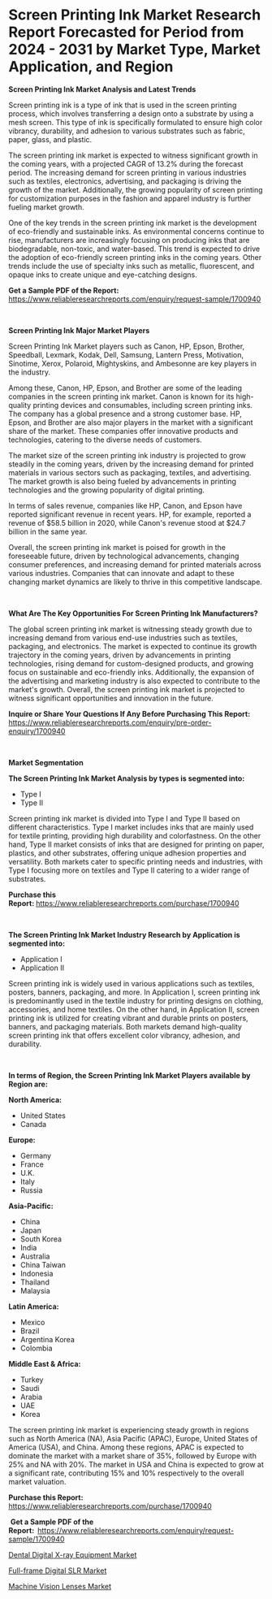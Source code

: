 <p><h1>Screen Printing Ink Market Research Report Forecasted for Period from 2024 -  2031 by Market Type, Market Application, and Region</h1></p><p><strong>Screen Printing Ink Market Analysis and Latest Trends</strong></p>
<p><p>Screen printing ink is a type of ink that is used in the screen printing process, which involves transferring a design onto a substrate by using a mesh screen. This type of ink is specifically formulated to ensure high color vibrancy, durability, and adhesion to various substrates such as fabric, paper, glass, and plastic.</p><p>The screen printing ink market is expected to witness significant growth in the coming years, with a projected CAGR of 13.2% during the forecast period. The increasing demand for screen printing in various industries such as textiles, electronics, advertising, and packaging is driving the growth of the market. Additionally, the growing popularity of screen printing for customization purposes in the fashion and apparel industry is further fueling market growth.</p><p>One of the key trends in the screen printing ink market is the development of eco-friendly and sustainable inks. As environmental concerns continue to rise, manufacturers are increasingly focusing on producing inks that are biodegradable, non-toxic, and water-based. This trend is expected to drive the adoption of eco-friendly screen printing inks in the coming years. Other trends include the use of specialty inks such as metallic, fluorescent, and opaque inks to create unique and eye-catching designs.</p></p>
<p><strong>Get a Sample PDF of the Report:&nbsp;</strong> <a href="https://www.reliableresearchreports.com/enquiry/request-sample/1700940">https://www.reliableresearchreports.com/enquiry/request-sample/1700940</a></p>
<p>&nbsp;</p>
<p><strong>Screen Printing Ink Major Market Players</strong></p>
<p><p>Screen Printing Ink Market players such as Canon, HP, Epson, Brother, Speedball, Lexmark, Kodak, Dell, Samsung, Lantern Press, Motivation, Sinotime, Xerox, Polaroid, Mightyskins, and Ambesonne are key players in the industry.</p><p>Among these, Canon, HP, Epson, and Brother are some of the leading companies in the screen printing ink market. Canon is known for its high-quality printing devices and consumables, including screen printing inks. The company has a global presence and a strong customer base. HP, Epson, and Brother are also major players in the market with a significant share of the market. These companies offer innovative products and technologies, catering to the diverse needs of customers.</p><p>The market size of the screen printing ink industry is projected to grow steadily in the coming years, driven by the increasing demand for printed materials in various sectors such as packaging, textiles, and advertising. The market growth is also being fueled by advancements in printing technologies and the growing popularity of digital printing.</p><p>In terms of sales revenue, companies like HP, Canon, and Epson have reported significant revenue in recent years. HP, for example, reported a revenue of $58.5 billion in 2020, while Canon's revenue stood at $24.7 billion in the same year.</p><p>Overall, the screen printing ink market is poised for growth in the foreseeable future, driven by technological advancements, changing consumer preferences, and increasing demand for printed materials across various industries. Companies that can innovate and adapt to these changing market dynamics are likely to thrive in this competitive landscape.</p></p>
<p>&nbsp;</p>
<p><strong>What Are The Key Opportunities For Screen Printing Ink Manufacturers?</strong></p>
<p><p>The global screen printing ink market is witnessing steady growth due to increasing demand from various end-use industries such as textiles, packaging, and electronics. The market is expected to continue its growth trajectory in the coming years, driven by advancements in printing technologies, rising demand for custom-designed products, and growing focus on sustainable and eco-friendly inks. Additionally, the expansion of the advertising and marketing industry is also expected to contribute to the market's growth. Overall, the screen printing ink market is projected to witness significant opportunities and innovation in the future.</p></p>
<p><strong>Inquire or Share Your Questions If Any Before Purchasing This Report:</strong> <a href="https://www.reliableresearchreports.com/enquiry/pre-order-enquiry/1700940">https://www.reliableresearchreports.com/enquiry/pre-order-enquiry/1700940</a></p>
<p>&nbsp;</p>
<p><strong>Market Segmentation</strong></p>
<p><strong>The Screen Printing Ink Market Analysis by types is segmented into:</strong></p>
<p><ul><li>Type I</li><li>Type II</li></ul></p>
<p><p>Screen printing ink market is divided into Type I and Type II based on different characteristics. Type I market includes inks that are mainly used for textile printing, providing high durability and colorfastness. On the other hand, Type II market consists of inks that are designed for printing on paper, plastics, and other substrates, offering unique adhesion properties and versatility. Both markets cater to specific printing needs and industries, with Type I focusing more on textiles and Type II catering to a wider range of substrates.</p></p>
<p><strong>Purchase this Report:&nbsp;</strong><a href="https://www.reliableresearchreports.com/purchase/1700940">https://www.reliableresearchreports.com/purchase/1700940</a></p>
<p>&nbsp;</p>
<p><strong>The Screen Printing Ink Market Industry Research by Application is segmented into:</strong></p>
<p><ul><li>Application I</li><li>Application II</li></ul></p>
<p><p>Screen printing ink is widely used in various applications such as textiles, posters, banners, packaging, and more. In Application I, screen printing ink is predominantly used in the textile industry for printing designs on clothing, accessories, and home textiles. On the other hand, in Application II, screen printing ink is utilized for creating vibrant and durable prints on posters, banners, and packaging materials. Both markets demand high-quality screen printing ink that offers excellent color vibrancy, adhesion, and durability.</p></p>
<p>&nbsp;</p>
<p><strong>In terms of Region, the Screen Printing Ink Market Players available by Region are:</strong></p>
<p>
    <p> <strong> North America: </strong>
        <ul>
            <li>United States</li>
            <li>Canada</li>
        </ul>
        </p> 
    <p> <strong> Europe: </strong>
        <ul>
            <li>Germany</li>
            <li>France</li>
            <li>U.K.</li>
            <li>Italy</li>
            <li>Russia</li>
        </ul>
        </p> 
    <p> <strong> Asia-Pacific: </strong>
        <ul>
            <li>China</li>
            <li>Japan</li>
            <li>South Korea</li>
            <li>India</li>
            <li>Australia</li>
            <li>China Taiwan</li>
            <li>Indonesia</li>
            <li>Thailand</li>
            <li>Malaysia</li>
        </ul>
        </p> 
    <p> <strong> Latin America: </strong>
        <ul>
            <li>Mexico</li>
            <li>Brazil</li>
            <li>Argentina Korea</li>
            <li>Colombia</li>
        </ul>
        </p> 
    <p> <strong> Middle East & Africa: </strong>
        <ul>
            <li>Turkey</li>
            <li>Saudi</li>
            <li>Arabia</li>
            <li>UAE</li>
            <li>Korea</li>
        </ul>
    </p>
    </p>
<p><p>The screen printing ink market is experiencing steady growth in regions such as North America (NA), Asia Pacific (APAC), Europe, United States of America (USA), and China. Among these regions, APAC is expected to dominate the market with a market share of 35%, followed by Europe with 25% and NA with 20%. The market in USA and China is expected to grow at a significant rate, contributing 15% and 10% respectively to the overall market valuation.</p></p>
<p><strong>Purchase this Report: </strong><a href="https://www.reliableresearchreports.com/purchase/1700940">https://www.reliableresearchreports.com/purchase/1700940</a></p>
<p>&nbsp;<strong>Get a Sample PDF of the Report:&nbsp;&nbsp;</strong><a href="https://www.reliableresearchreports.com/enquiry/request-sample/1700940">https://www.reliableresearchreports.com/enquiry/request-sample/1700940</a></p>
<p><strong></strong></p>
<p><p><a href="https://github.com/jj19131/Market-Research-Report-List-1/blob/main/dental-digital-x-ray-equipment-market.md">Dental Digital X-ray Equipment Market</a></p><p><a href="https://github.com/Sarissaschmalingtr6fz2739/Market-Research-Report-List-1/blob/main/full-frame-digital-slr-market.md">Full-frame Digital SLR Market</a></p><p><a href="https://github.com/jodemen/Market-Research-Report-List-1/blob/main/machine-vision-lenses-market.md">Machine Vision Lenses Market</a></p></p>